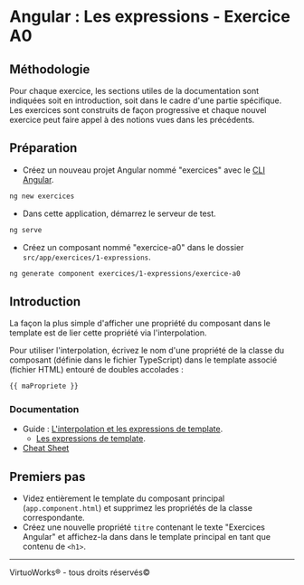 # Angular : Les expressions - Exercice A0

## Méthodologie
Pour chaque exercice, les sections utiles de la documentation sont indiquées soit en introduction, soit dans le cadre d'une partie spécifique. Les exercices sont construits de façon progressive et chaque nouvel exercice peut faire appel à des notions vues dans les précédents.


## Préparation
- Créez un nouveau projet Angular nommé "exercices" avec le [CLI Angular](https://angular.io/cli).<br>
``` bash
ng new exercices
```
- Dans cette application, démarrez le serveur de test.<br>
``` bash
ng serve
```
- Créez un composant nommé "exercice-a0" dans le dossier `src/app/exercices/1-expressions`.<br>
``` bash
ng generate component exercices/1-expressions/exercice-a0
```


## Introduction
La façon la plus simple d'afficher une propriété du composant dans le template est de lier cette propriété via l'interpolation.

Pour utiliser l'interpolation, écrivez le nom d'une propriété de la classe du composant (définie dans le fichier TypeScript) dans le template associé (fichier HTML) entouré de doubles accolades :
<br>
``` html
{{ maPropriete }}
```

### Documentation
- Guide : [L'interpolation et les expressions de template](https://angular.io/guide/template-syntax).
  - [Les expressions de template](https://angular.io/guide/template-syntax#template-expressions).
- [Cheat Sheet](https://angular.io/guide/cheatsheet)


## Premiers pas
- Videz entièrement le template du composant principal (`app.component.html`) et supprimez les propriétés de la classe correspondante.
- Créez une nouvelle propriété `titre` contenant le texte "Exercices Angular" et affichez-la dans dans le template principal en tant que contenu de `<h1>`.

---

VirtuoWorks® - tous droits réservés©